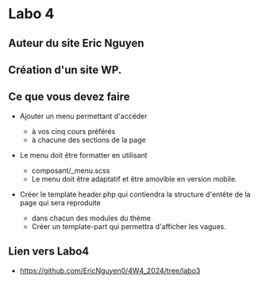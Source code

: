# Labo 4
## Auteur du site Eric Nguyen

## Création d'un site WP.

## Ce que vous devez faire

- Ajouter un menu permettant d'accéder
    -  à vos cinq cours préférés
    -  à chacune des sections de la page

- Le menu doit être formatter en utilisant 
    - composant/_menu.scss
    -  Le menu doit être adaptatif et être amovible en version mobile.
- Créer le template header.php qui contiendra la structure d'entête de la page qui sera reproduite
    - dans chacun des modules du thème
    - Créer un template-part qui permettra d'afficher les vagues.

## Lien vers Labo4
- https://github.com/EricNguyen0/4W4_2024/tree/labo3